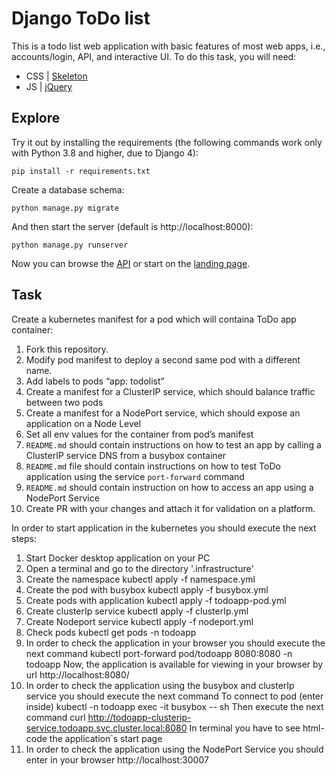 # Django ToDo list

This is a todo list web application with basic features of most web apps, i.e., accounts/login, API, and interactive UI. To do this task, you will need:

- CSS | [Skeleton](http://getskeleton.com/)
- JS  | [jQuery](https://jquery.com/)

## Explore

Try it out by installing the requirements (the following commands work only with Python 3.8 and higher, due to Django 4):

```
pip install -r requirements.txt
```

Create a database schema:

```
python manage.py migrate
```

And then start the server (default is http://localhost:8000):

```
python manage.py runserver
```

Now you can browse the [API](http://localhost:8000/api/) or start on the [landing page](http://localhost:8000/).

## Task

Create a kubernetes manifest for a pod which will containa ToDo app container:

1. Fork this repository.
1. Modify pod manifest to deploy a second same pod with a different name.
1. Add labels to pods “app: todolist”
1. Create a manifest for a ClusterIP service, which should balance traffic between two pods
1. Create a manifest for a NodePort service, which should expose an application on a Node Level
1. Set all env values for the container from pod’s manifest
1. `README.md` should contain instructions on how to test an app by calling a ClusterIP service DNS from a busybox container
1. `README.md` file should contain instructions on how to test ToDo application using the service `port-forward` command
1. `README.md` should contain instruction on how to access an app using a NodePort Service
1. Create PR with your changes and attach it for validation on a platform.

In order to start application in the kubernetes you should execute the next steps:
1. Start Docker desktop application on your PC
2. Open a terminal and go to the directory '.infrastructure'
3. Create the namespace
kubectl apply -f namespace.yml
4. Create the pod with busybox
kubectl apply -f busybox.yml
5. Create pods with application
kubectl apply -f todoapp-pod.yml
6. Create clusterIp service
kubectl apply -f clusterIp.yml
7. Create Nodeport service
kubectl apply -f nodeport.yml
8. Check pods
kubectl get pods -n todoapp
9. In order to check the application in your browser you should execute the next command
kubectl port-forward pod/todoapp 8080:8080 -n todoapp
Now, the application is available for viewing in your browser by url
http://localhost:8080/
10. In order to check the application using the busybox and clusterIp service you should execute the next command
To connect to pod (enter inside)
kubectl -n todoapp exec -it busybox -- sh
Then execute the next command
curl http://todoapp-clusterip-service.todoapp.svc.cluster.local:8080
In terminal you have to see html-code the application`s start page
11. In order to check the application using the NodePort Service you should enter in your browser
http://localhost:30007



